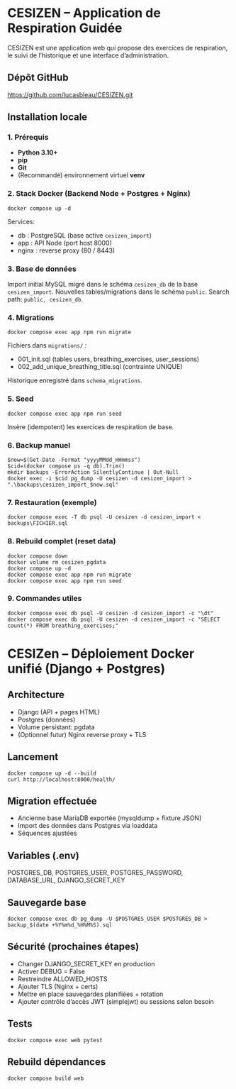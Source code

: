 # CESIZEN – Application de Respiration Guidée

CESIZEN est une application web qui propose des exercices de respiration, le suivi de l’historique et une interface d’administration.

## Dépôt GitHub
<https://github.com/lucasbleau/CESIZEN.git>

## Installation locale

### 1. Prérequis
- **Python 3.10+**
- **pip**  
- **Git**
- (Recommandé) environnement virtuel **venv**

### 2. Stack Docker (Backend Node + Postgres + Nginx)
```
docker compose up -d
```
Services:
- db : PostgreSQL (base active `cesizen_import`)
- app : API Node (port host 8000)
- nginx : reverse proxy (80 / 8443)

### 3. Base de données
Import initial MySQL migré dans le schéma `cesizen_db` de la base `cesizen_import`.
Nouvelles tables/migrations dans le schéma `public`.
Search path: `public, cesizen_db`.

### 4. Migrations
```
docker compose exec app npm run migrate
```
Fichiers dans `migrations/` :
- 001_init.sql (tables users, breathing_exercises, user_sessions)
- 002_add_unique_breathing_title.sql (contrainte UNIQUE)

Historique enregistré dans `schema_migrations`.

### 5. Seed
```
docker compose exec app npm run seed
```
Insère (idempotent) les exercices de respiration de base.

### 6. Backup manuel
```
$now=$(Get-Date -Format "yyyyMMdd_HHmmss")
$cid=(docker compose ps -q db).Trim()
mkdir backups -ErrorAction SilentlyContinue | Out-Null
docker exec -i $cid pg_dump -U cesizen -d cesizen_import > ".\backups\cesizen_import_$now.sql"
```

### 7. Restauration (exemple)
```
docker compose exec -T db psql -U cesizen -d cesizen_import < backups\FICHIER.sql
```

### 8. Rebuild complet (reset data)
```
docker compose down
docker volume rm cesizen_pgdata
docker compose up -d
docker compose exec app npm run migrate
docker compose exec app npm run seed
```

### 9. Commandes utiles
```
docker compose exec db psql -U cesizen -d cesizen_import -c "\dt"
docker compose exec db psql -U cesizen -d cesizen_import -c "SELECT count(*) FROM breathing_exercises;"
```

# CESIZen – Déploiement Docker unifié (Django + Postgres)

## Architecture
- Django (API + pages HTML)
- Postgres (données)
- Volume persistant: pgdata
- (Optionnel futur) Nginx reverse proxy + TLS

## Lancement
```
docker compose up -d --build
curl http://localhost:8000/health/
```

## Migration effectuée
- Ancienne base MariaDB exportée (mysqldump + fixture JSON)
- Import des données dans Postgres via loaddata
- Séquences ajustées

## Variables (.env)
POSTGRES_DB, POSTGRES_USER, POSTGRES_PASSWORD, DATABASE_URL, DJANGO_SECRET_KEY

## Sauvegarde base
```
docker compose exec db pg_dump -U $POSTGRES_USER $POSTGRES_DB > backup_$(date +%Y%m%d_%H%M%S).sql
```

## Sécurité (prochaines étapes)
- Changer DJANGO_SECRET_KEY en production
- Activer DEBUG = False
- Restreindre ALLOWED_HOSTS
- Ajouter TLS (Nginx + certs)
- Mettre en place sauvegardes planifiées + rotation
- Ajouter contrôle d’accès JWT (simplejwt) ou sessions selon besoin

## Tests
```
docker compose exec web pytest
```

## Rebuild dépendances
```
docker compose build web
```
